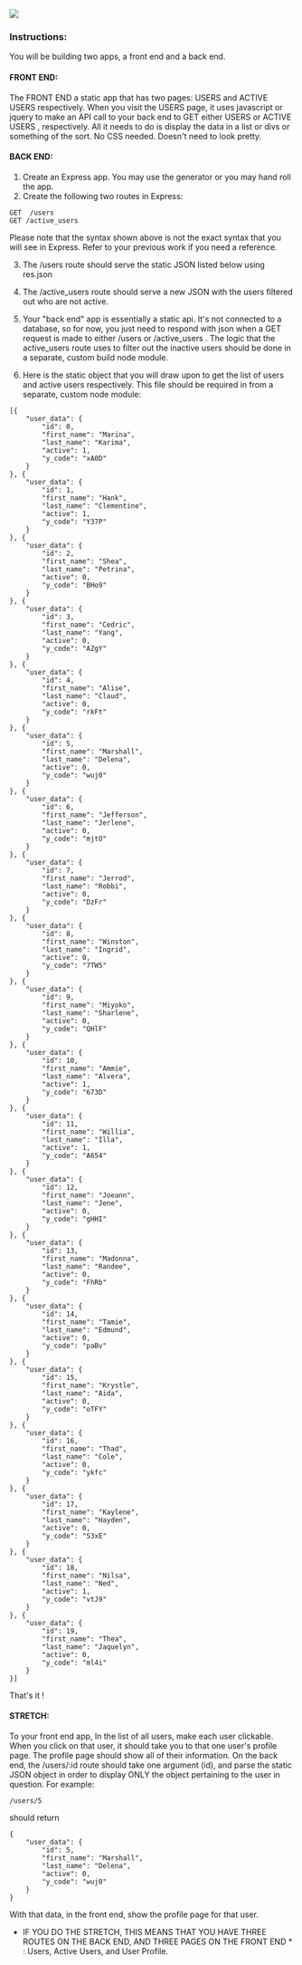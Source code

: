 ![](https://github.com/gSchool/static_api_service/blob/master/service.png)


### Instructions:

You will be building two apps, a front end and a back end.

#### FRONT END:
The FRONT END a static app that has two pages:
USERS and ACTIVE USERS respectively. When you visit the USERS
page, it uses javascript or jquery to make an API call to your back end to GET
either USERS or ACTIVE USERS , respectively.  All it needs to do is display the
data in a list or divs or something of the sort.  No CSS needed.  Doesn't need to look
pretty.

#### BACK END:

1. Create an Express app. You may use the generator or you may hand roll the app.
2. Create the following two routes in Express:

```
GET  /users
GET /active_users

```
Please note that the syntax shown above is not the exact syntax that you will see
in Express. Refer to your previous work if you need a reference.


3. The /users route should serve the static JSON listed below using res.json
4. The /active_users route should serve a new JSON with the users filtered out who are not active.

5.  Your "back end" app is essentially a static api.  It's not connected to a database,
so for now, you just need to respond with json when a GET request is made to either
/users or /active_users .   The logic that the active_users route uses to filter out the
inactive users should be done in a separate, custom build node module.

6. Here is the static object that you will draw upon to get the list of users
and active users respectively. This file should be required in from a separate, custom
node module:
```
[{
	"user_data": {
		"id": 0,
		"first_name": "Marina",
		"last_name": "Karima",
		"active": 1,
		"y_code": "xA0D"
	}
}, {
	"user_data": {
		"id": 1,
		"first_name": "Hank",
		"last_name": "Clementine",
		"active": 1,
		"y_code": "Y37P"
	}
}, {
	"user_data": {
		"id": 2,
		"first_name": "Shea",
		"last_name": "Petrina",
		"active": 0,
		"y_code": "BHo9"
	}
}, {
	"user_data": {
		"id": 3,
		"first_name": "Cedric",
		"last_name": "Yang",
		"active": 0,
		"y_code": "AZgY"
	}
}, {
	"user_data": {
		"id": 4,
		"first_name": "Alise",
		"last_name": "Claud",
		"active": 0,
		"y_code": "rkFt"
	}
}, {
	"user_data": {
		"id": 5,
		"first_name": "Marshall",
		"last_name": "Delena",
		"active": 0,
		"y_code": "wuj0"
	}
}, {
	"user_data": {
		"id": 6,
		"first_name": "Jefferson",
		"last_name": "Jerlene",
		"active": 0,
		"y_code": "mjtO"
	}
}, {
	"user_data": {
		"id": 7,
		"first_name": "Jerrod",
		"last_name": "Robbi",
		"active": 0,
		"y_code": "DzFr"
	}
}, {
	"user_data": {
		"id": 8,
		"first_name": "Winston",
		"last_name": "Ingrid",
		"active": 0,
		"y_code": "7TW5"
	}
}, {
	"user_data": {
		"id": 9,
		"first_name": "Miyoko",
		"last_name": "Sharlene",
		"active": 0,
		"y_code": "QHlF"
	}
}, {
	"user_data": {
		"id": 10,
		"first_name": "Ammie",
		"last_name": "Alvera",
		"active": 1,
		"y_code": "673D"
	}
}, {
	"user_data": {
		"id": 11,
		"first_name": "Willia",
		"last_name": "Illa",
		"active": 1,
		"y_code": "A654"
	}
}, {
	"user_data": {
		"id": 12,
		"first_name": "Joeann",
		"last_name": "Jene",
		"active": 0,
		"y_code": "gHHI"
	}
}, {
	"user_data": {
		"id": 13,
		"first_name": "Madonna",
		"last_name": "Randee",
		"active": 0,
		"y_code": "FhRb"
	}
}, {
	"user_data": {
		"id": 14,
		"first_name": "Tamie",
		"last_name": "Edmund",
		"active": 0,
		"y_code": "paBv"
	}
}, {
	"user_data": {
		"id": 15,
		"first_name": "Krystle",
		"last_name": "Aida",
		"active": 0,
		"y_code": "oTFY"
	}
}, {
	"user_data": {
		"id": 16,
		"first_name": "Thad",
		"last_name": "Cole",
		"active": 0,
		"y_code": "ykfc"
	}
}, {
	"user_data": {
		"id": 17,
		"first_name": "Kaylene",
		"last_name": "Hayden",
		"active": 0,
		"y_code": "S3xE"
	}
}, {
	"user_data": {
		"id": 18,
		"first_name": "Nilsa",
		"last_name": "Ned",
		"active": 1,
		"y_code": "vtJ9"
	}
}, {
	"user_data": {
		"id": 19,
		"first_name": "Thea",
		"last_name": "Jaquelyn",
		"active": 0,
		"y_code": "ml4i"
	}
}]

```

That's it !

#### STRETCH:
To your front end app, In the list of all users, make each user clickable.
When you click on that user, it should take you to that one user's profile page.
The profile page should show all of their information.
On the back end, the /users/:id route should take one argument (id),
and parse the static JSON object in order to display ONLY the object pertaining to the user in question. For example:
```
/users/5
```
should return

```
{
	"user_data": {
		"id": 5,
		"first_name": "Marshall",
		"last_name": "Delena",
		"active": 0,
		"y_code": "wuj0"
	}
}

```
With that data, in the front end, show the profile page for that user.
* IF YOU DO THE STRETCH, THIS MEANS THAT YOU HAVE THREE ROUTES ON THE BACK END, AND THREE PAGES ON THE FRONT END * :
Users, Active Users, and User Profile.
